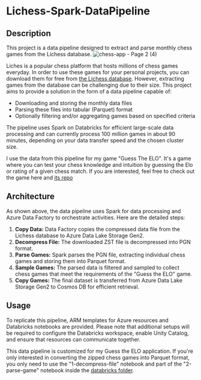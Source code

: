 # Lichess-Spark-DataPipeline

## Description
This project is a data pipeline designed to extract and parse monthly chess games from the Lichess database.
![chess-app - Page 2 (4)](https://github.com/user-attachments/assets/89c9022f-ee65-4ffc-adc9-438bd2830970)

Liches is a popular chess platform that hosts millions of chess games everyday. In order to use these games for your personal projects, you can download them for free from [the Lichess database](https://database.lichess.org/). However, extracting games from the database can be challenging due to their size. This project aims to provide a solution in the form of a data pipeline capable of:
- Downloading and storing the monthly data files
- Parsing these files into tabular (Parquet) format
- Optionally filtering and/or aggregating games based on specified criteria

The pipeline uses Spark on Databricks for efficient large-scale data processing and can currently process 100 million games in about 90 minutes, depending on your data transfer speed and the chosen cluster size.

I use the data from this pipeline for my game "Guess The ELO". It's a game where you can test your chess knowledge and intuition by guessing the Elo or rating of a given chess match. If you are interested, feel free to check out the game here and [its repo](https://github.com/hieuimba/Guess-The-ELO) 

## Architecture
As shown above, the data pipeline uses Spark for data processing and Azure Data Factory to orchestrate activities. 
Here are the detailed steps:
1. **Copy Data:** Data Factory copies the compressed data file from the Lichess database to Azure Data Lake Storage Gen2. 
2. **Decompress File:** The downloaded ZST file is decompressed into PGN format.
3. **Parse Games:** Spark parses the PGN file, extracting individual chess games and storing them into Parquet format.
4. **Sample Games:** The parsed data is filtered and sampled to collect chess games that meet the requirements of the "Guess the ELO" game.
5. **Copy Games:** The final dataset is transferred from Azure Data Lake Storage Gen2 to Cosmos DB for efficient retrieval.

## Usage
To replicate this pipeline, ARM templates for Azure resources and Databricks notebooks are provided. 
Please note that additional setups will be required to configure the Databricks workspace, enable Unity Catalog, and ensure that resources can communicate together.

This data pipeline is customized for my Guess the ELO application. If you're only interested in converting the zipped chess games into Parquet format, you only need to use the "1-decompress-file" notebook and part of the "2-parse-game" notebook inside the [databricks folder](https://github.com/hieuimba/Lichess-Spark-DataPipeline/tree/main/databricks).
